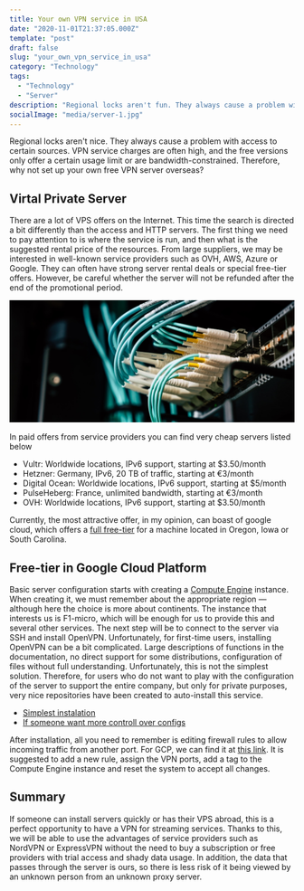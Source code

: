 ```yaml
---
title: Your own VPN service in USA
date: "2020-11-01T21:37:05.000Z"
template: "post"
draft: false
slug: "your_own_vpn_service_in_usa"
category: "Technology"
tags:
  - "Technology"
  - "Server"
description: "Regional locks aren't fun. They always cause a problem with access to certain sources. VPN service charges are often high, and the free versions only offer a certain usage limit or are bandwidth-constrained. Therefore, why not set up your own free VPN server overseas?"
socialImage: "media/server-1.jpg"
---
```

Regional locks aren't nice. They always cause a problem with access to certain sources. VPN service charges are often high, and the free versions only offer a certain usage limit or are bandwidth-constrained. Therefore, why not set up your own free VPN server overseas?

## Virtal Private Server
There are a lot of VPS offers on the Internet. This time the search is directed a bit differently than the access and HTTP servers. The first thing we need to pay attention to is where the service is run, and then what is the suggested rental price of the resources. From large suppliers, we may be interested in well-known service providers such as OVH, AWS, Azure or Google. They can often have strong server rental deals or special free-tier offers. However, be careful whether the server will not be refunded after the end of the promotional period.

![Solutions for own media center](/media/server-1.jpg)

In paid offers from service providers you can find very cheap servers listed below

- Vultr: Worldwide locations, IPv6 support, starting at $3.50/month
- Hetzner: Germany, IPv6, 20 TB of traffic, starting at €3/month
- Digital Ocean: Worldwide locations, IPv6 support, starting at $5/month
- PulseHeberg: France, unlimited bandwidth, starting at €3/month
- OVH: Worldwide locations, IPv6 support, starting at $3.50/month

Currently, the most attractive offer, in my opinion, can boast of google cloud, which offers a [full free-tier](https://cloud.google.com/free) for a machine located in Oregon, Iowa or South Carolina.

## Free-tier in Google Cloud Platform
Basic server configuration starts with creating a [Compute Engine](https://console.cloud.google.com/compute) instance. When creating it, we must remember about the appropriate region — although here the choice is more about continents. The instance that interests us is F1-micro, which will be enough for us to provide this and several other services.
The next step will be to connect to the server via SSH and install OpenVPN. Unfortunately, for first-time users, installing OpenVPN can be a bit complicated. Large descriptions of functions in the documentation, no direct support for some distributions, configuration of files without full understanding. Unfortunately, this is not the simplest solution. Therefore, for users who do not want to play with the configuration of the server to support the entire company, but only for private purposes, very nice repositories have been created to auto-install this service.

- [Simplest instalation](https://github.com/Nyr/openvpn-install)
- [If someone want more controll over configs](https://github.com/angristan/openvpn-install)

After installation, all you need to remember is editing firewall rules to allow incoming traffic from another port. For GCP, we can find it at [this link](https://backports.debian.org/Instructions/). It is suggested to add a new rule, assign the VPN ports, add a tag to the Compute Engine instance and reset the system to accept all changes.

## Summary
If someone can install servers quickly or has their VPS abroad, this is a perfect opportunity to have a VPN for streaming services. Thanks to this, we will be able to use the advantages of service providers such as NordVPN or ExpressVPN without the need to buy a subscription or free providers with trial access and shady data usage. In addition, the data that passes through the server is ours, so there is less risk of it being viewed by an unknown person from an unknown proxy server.